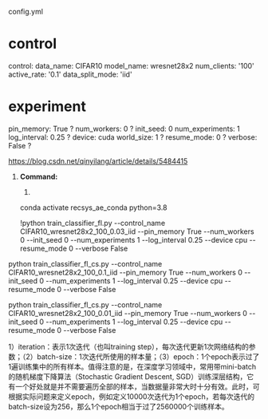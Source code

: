 config.yml
# control
control:
  data_name: CIFAR10
  model_name: wresnet28x2
  num_clients: '100'
  active_rate: '0.1'
  data_split_mode: 'iid'
# experiment
pin_memory: True    ?
num_workers: 0  ?
init_seed: 0
num_experiments: 1
log_interval: 0.25  ?
device: cuda
world_size: 1   ?
resume_mode: 0  ?
verbose: False  ?


https://blog.csdn.net/qinyilang/article/details/5484415


1. **Command:**
   
   1. 
   conda activate recsys_ae_conda python=3.8
   <!-- train_classifier_fl -->
   !python train_classifier_fl.py --control_name CIFAR10_wresnet28x2_100_0.03_iid --pin_memory True --num_workers 0 --init_seed 0 --num_experiments 1 --log_interval 0.25 --device cpu --resume_mode 0 --verbose False
  <!-- train_classifier_fl 标准-->
   python train_classifier_fl_cs.py --control_name CIFAR10_wresnet28x2_100_0.1_iid --pin_memory True --num_workers 0 --init_seed 0 --num_experiments 1 --log_interval 0.25 --device cpu --resume_mode 0 --verbose False

   python train_classifier_fl_cs.py --control_name CIFAR10_wresnet28x2_100_0.01_iid --pin_memory True --num_workers 0 --init_seed 0 --num_experiments 1 --log_interval 0.25 --device cpu --resume_mode 0 --verbose False


   


1）iteration：表示1次迭代（也叫training step），每次迭代更新1次网络结构的参数；（2）batch-size：1次迭代所使用的样本量；（3）epoch：1个epoch表示过了1遍训练集中的所有样本。值得注意的是，在深度学习领域中，常用带mini-batch的随机梯度下降算法（Stochastic Gradient Descent, SGD）训练深层结构，它有一个好处就是并不需要遍历全部的样本，当数据量非常大时十分有效。此时，可根据实际问题来定义epoch，例如定义10000次迭代为1个epoch，若每次迭代的batch-size设为256，那么1个epoch相当于过了2560000个训练样本。

